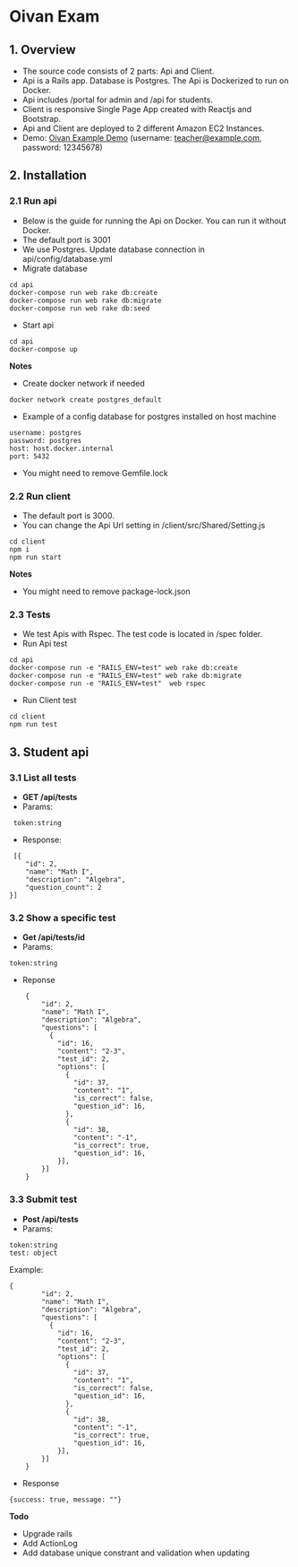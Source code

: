 # Oivan Exam

## 1. Overview
- The source code consists of 2 parts: Api and Client.
- Api is a Rails app. Database is Postgres. The Api is Dockerized to run on Docker.
- Api includes /portal for admin and /api for students.
- Client is responsive Single Page App created with Reactjs and Bootstrap.
- Api and Client are deployed to 2 different Amazon EC2 Instances.
- Demo: [Oivan Example Demo](http://oivan-exam.clever-agent.com) (username: teacher@example.com, password: 12345678)
## 2. Installation
### 2.1 Run api
- Below is the guide for running the Api on Docker. You can run it without Docker.
- The default port is 3001
- We use Postgres. Update database connection in api/config/database.yml
- Migrate database
```
cd api
docker-compose run web rake db:create
docker-compose run web rake db:migrate
docker-compose run web rake db:seed
```
- Start api
```
cd api
docker-compose up
```

**Notes**
- Create docker network if needed
```
docker network create postgres_default
```
- Example of a config database for postgres installed on host machine
```
username: postgres
password: postgres
host: host.docker.internal
port: 5432
```
- You might need to remove Gemfile.lock
### 2.2 Run client
- The default port is 3000. 
- You can change the Api Url setting in /client/src/Shared/Setting.js
```
cd client
npm i
npm run start
```
**Notes**
- You might need to remove package-lock.json
### 2.3 Tests
- We test Apis with Rspec. The test code is located in /spec folder.
- Run Api test
```
cd api
docker-compose run -e "RAILS_ENV=test" web rake db:create
docker-compose run -e "RAILS_ENV=test" web rake db:migrate
docker-compose run -e "RAILS_ENV=test"  web rspec 
```
- Run Client test
```
cd client
npm run test
```
## 3. Student api
### 3.1 List all tests
- **GET /api/tests**
- Params:
```
 token:string
```
- Response:
```
 [{
    "id": 2,
    "name": "Math I",
    "description": "Algebra",
    "question_count": 2
}]
```

### 3.2 Show a specific test
- **Get /api/tests/id**
- Params:
```
token:string
```
- Reponse
```
    {
        "id": 2,
        "name": "Math I",
        "description": "Algebra",
        "questions": [
          {
            "id": 16,
            "content": "2-3",
            "test_id": 2,
            "options": [
              {
                "id": 37,
                "content": "1",
                "is_correct": false,
                "question_id": 16,
              },
              {
                "id": 38,
                "content": "-1",
                "is_correct": true,
                "question_id": 16,
            }],
        }]
    }
```
### 3.3 Submit test
- **Post /api/tests**
- Params:
```
token:string
test: object
```
Example: 
``` 
{
        "id": 2,
        "name": "Math I",
        "description": "Algebra",
        "questions": [
          {
            "id": 16,
            "content": "2-3",
            "test_id": 2,
            "options": [
              {
                "id": 37,
                "content": "1",
                "is_correct": false,
                "question_id": 16,
              },
              {
                "id": 38,
                "content": "-1",
                "is_correct": true,
                "question_id": 16,
            }],
        }]
    }
```
- Response
```
{success: true, message: ""}
```

**Todo**
- Upgrade rails
- Add ActionLog
- Add database unique constrant and validation when updating